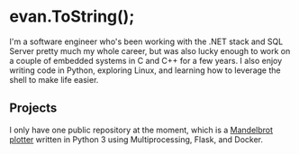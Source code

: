 # evan.ToString();
I'm a software engineer who's been working with the .NET stack and SQL Server pretty much my whole career, but was also lucky enough to work on a couple of embedded systems in C and C++ for a few years. I also enjoy writing code in Python, exploring Linux, and learning how to leverage the shell to make life easier.

## Projects
I only have one public repository at the moment, which is a [Mandelbrot plotter](https://github.com/ebeeton/fractal-demo-python) written in Python 3 using Multiprocessing, Flask, and Docker.
<!---
ebeeton/ebeeton is a ✨ special ✨ repository because its `README.md` (this file) appears on your GitHub profile.
You can click the Preview link to take a look at your changes.
--->
